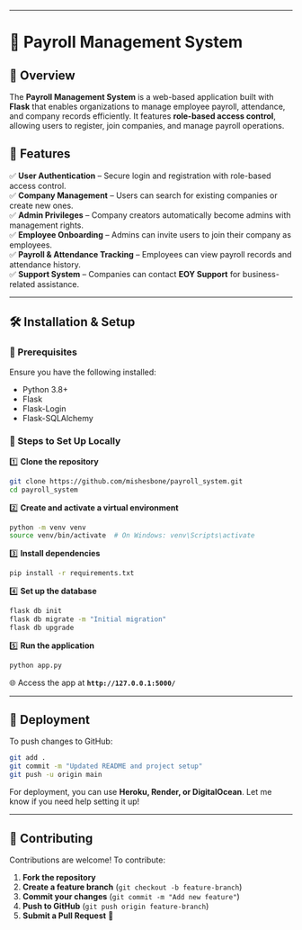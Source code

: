 
---

# 🏢 Payroll Management System  

## 📌 Overview  
The **Payroll Management System** is a web-based application built with **Flask** that enables organizations to manage employee payroll, attendance, and company records efficiently. It features **role-based access control**, allowing users to register, join companies, and manage payroll operations.  

## 🚀 Features  
✅ **User Authentication** – Secure login and registration with role-based access control.  
✅ **Company Management** – Users can search for existing companies or create new ones.  
✅ **Admin Privileges** – Company creators automatically become admins with management rights.  
✅ **Employee Onboarding** – Admins can invite users to join their company as employees.  
✅ **Payroll & Attendance Tracking** – Employees can view payroll records and attendance history.  
✅ **Support System** – Companies can contact **EOY Support** for business-related assistance.  

---

## 🛠 Installation & Setup  

### 📌 Prerequisites  
Ensure you have the following installed:  
- Python 3.8+  
- Flask  
- Flask-Login  
- Flask-SQLAlchemy  

### 🔧 Steps to Set Up Locally  

1️⃣ **Clone the repository**  
```sh
git clone https://github.com/mishesbone/payroll_system.git
cd payroll_system
```

2️⃣ **Create and activate a virtual environment**  
```sh
python -m venv venv
source venv/bin/activate  # On Windows: venv\Scripts\activate
```

3️⃣ **Install dependencies**  
```sh
pip install -r requirements.txt
```

4️⃣ **Set up the database**  
```sh
flask db init
flask db migrate -m "Initial migration"
flask db upgrade
```

5️⃣ **Run the application**  
```sh
python app.py
```
🌐 Access the app at **`http://127.0.0.1:5000/`**  

---

## 🚀 Deployment  

To push changes to GitHub:  
```sh
git add .
git commit -m "Updated README and project setup"
git push -u origin main
```

For deployment, you can use **Heroku, Render, or DigitalOcean**. Let me know if you need help setting it up!

---

## 🤝 Contributing  
Contributions are welcome! To contribute:  
1. **Fork the repository**  
2. **Create a feature branch** (`git checkout -b feature-branch`)  
3. **Commit your changes** (`git commit -m "Add new feature"`)  
4. **Push to GitHub** (`git push origin feature-branch`)  
5. **Submit a Pull Request** 🚀  

